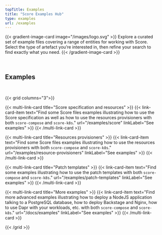 ```yaml
---
topTitle: Examples
title: "Score Examples Hub"
type: examples
url: /examples
---
```


{{< gradient-image-card image="/images/logo.svg" >}}
Explore a curated set of example files covering a range of entities for working with Score. Select the type of artefact you’re interested in, then refine your search to find exactly what you need.
{{< /gradient-image-card >}}

<br />

## Examples

<br />

{{< grid columns="3">}}

{{< multi-link-card title="Score specification and resources" >}}
{{< link-card-item text="Find some Score files examples illustrating how to use the Score specification as well as how to use the resources provisioners with both `score-compose` and `score-k8s`." url="/examples/score" linkLabel="See examples" >}}
{{< /multi-link-card >}}

{{< multi-link-card title="Resources provisioners" >}}
{{< link-card-item text="Find some Score files examples illustrating how to use the resources provisioners with both `score-compose` and `score-k8s`." url="/examples/resource-provisioners" linkLabel="See examples" >}}
{{< /multi-link-card >}}

{{< multi-link-card title="Patch templates" >}}
{{< link-card-item text="Find some examples illustrating how to use the patch templates with both `score-compose` and `score-k8s`." url="/examples/patch-templates" linkLabel="See examples" >}}
{{< /multi-link-card >}}

{{< multi-link-card title="More examples" >}}
{{< link-card-item text="Find more advanced examples illustrating how to deploy a NodeJS application talking to a PostgreSQL database, how to deploy Backstage and Nginx, how to use Dapr with your workloads, etc. with both `score-compose` and `score-k8s`." url="/docs/examples" linkLabel="See examples" >}}
{{< /multi-link-card >}}

{{< /grid >}}

<br />

<br />
